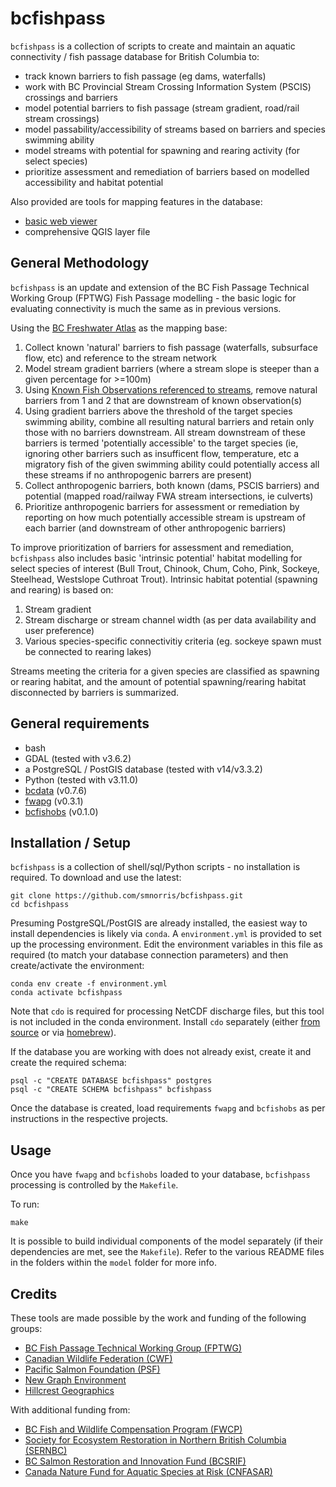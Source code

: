 # bcfishpass

`bcfishpass` is a collection of scripts to create and maintain an aquatic connectivity / fish passage database for British Columbia to:

- track known barriers to fish passage (eg dams, waterfalls)
- work with BC Provincial Stream Crossing Information System (PSCIS) crossings and barriers
- model potential barriers to fish passage (stream gradient, road/rail stream crossings)
- model passability/accessibility of streams based on barriers and species swimming ability
- model streams with potential for spawning and rearing activity (for select species)
- prioritize assessment and remediation of barriers based on modelled accessibility and habitat potential

Also provided are tools for mapping features in the database:

- [basic web viewer](https://www.hillcrestgeo.ca/projects/bcfishpass/)
- comprehensive QGIS layer file


## General Methodology

`bcfishpass` is an update and extension of the BC Fish Passage Technical Working Group (FPTWG) Fish Passage modelling - the basic logic for evaluating connectivity is much the same as in previous versions.

Using the [BC Freshwater Atlas](https://github.com/smnorris/fwapg) as the mapping base:

1. Collect known 'natural' barriers to fish passage (waterfalls, subsurface flow, etc) and reference to the stream network
2. Model stream gradient barriers (where a stream slope is steeper than a given percentage for >=100m)
3. Using [Known Fish Observations referenced to streams](https://github.com/smnorris/bcfishobs), remove natural barriers from 1 and 2 that are downstream of known observation(s)
4. Using gradient barriers above the threshold of the target species swimming ability, combine all resulting natural barriers and retain only those with no barriers downstream. All stream downstream of these barriers is termed 'potentially accessible' to the target species (ie, ignoring other barriers such as insufficent flow, temperature, etc a migratory fish of the given swimming ability could potentially access all these streams if no anthropogenic barrers are present)
5. Collect anthropogenic barriers, both known (dams, PSCIS barriers) and potential (mapped road/railway FWA stream intersections, ie culverts) 
6. Prioritize anthropogenic barriers for assessment or remediation by reporting on how much potentially accessible stream is upstream of each barrier (and downstream of other anthropogenic barriers)

To improve prioritization of barriers for assessment and remediation, `bcfishpass` also includes basic 'intrinsic potential' habitat modelling for select species of interest (Bull Trout, Chinook, Chum, Coho, Pink, Sockeye, Steelhead, Westslope Cuthroat Trout). Intrinsic habitat potential (spawning and rearing) is based on:

1. Stream gradient
2. Stream discharge or stream channel width (as per data availability and user preference)
3. Various species-specific connectivitiy criteria (eg. sockeye spawn must be connected to rearing lakes)

Streams meeting the criteria for a given species are classified as spawning or rearing habitat, and the amount of potential spawning/rearing habitat disconnected by barriers is summarized.


## General requirements

- bash
- GDAL (tested with v3.6.2)
- a PostgreSQL / PostGIS database (tested with v14/v3.3.2)
- Python (tested with v3.11.0)
- [bcdata](https://github.com/smnorris/bcdata) (v0.7.6)
- [fwapg](https://github.com/smnorris/fwapg) (v0.3.1)
- [bcfishobs](https://github.com/smnorris/bcfishobs) (v0.1.0)


## Installation / Setup

`bcfishpass` is a collection of shell/sql/Python scripts - no installation is required. To download and use the latest:

    git clone https://github.com/smnorris/bcfishpass.git
    cd bcfishpass

Presuming PostgreSQL/PostGIS are already installed, the easiest way to install dependencies is likely via `conda`.
A `environment.yml` is provided to set up the processing environment. Edit the environment variables in this file as required (to match your database connection parameters) and then create/activate the environment:

    conda env create -f environment.yml
    conda activate bcfishpass

Note that `cdo` is required for processing NetCDF discharge files, but this tool is not included in the conda environment.
Install `cdo` separately (either [from source](https://code.mpimet.mpg.de/projects/cdo/wiki/Cdo#Download-Compile-Install) or via [homebrew](https://formulae.brew.sh/formula/cdo)).

If the database you are working with does not already exist, create it and create the required schema:

    psql -c "CREATE DATABASE bcfishpass" postgres
    psql -c "CREATE SCHEMA bcfishpass" bcfishpass

Once the database is created, load requirements `fwapg` and `bcfishobs` as per instructions in the respective projects.

## Usage

Once you have `fwapg` and `bcfishobs` loaded to your database, `bcfishpass` processing is controlled by the `Makefile`.

To run:

    make

It is possible to build individual components of the model separately (if their dependencies are met, see the `Makefile`).
Refer to the various README files in the folders within the `model` folder for more info.


## Credits

These tools are made possible by the work and funding of the following groups:

- [BC Fish Passage Technical Working Group (FPTWG)](https://www2.gov.bc.ca/gov/content/environment/plants-animals-ecosystems/fish/aquatic-habitat-management/fish-passage)
- [Canadian Wildlife Federation (CWF)](https://cwf-fcf.org/en/explore/fish-passage/breaking-down-barriers.html)
- [Pacific Salmon Foundation (PSF)](https://psf.ca/)
- [New Graph Environment](https://www.newgraphenvironment.com/)
- [Hillcrest Geographics](https://www.hillcrestgeo.ca)

With additional funding from:

- [BC Fish and Wildlife Compensation Program (FWCP)](https://fwcp.ca/)
- [Society for Ecosystem Restoration in Northern British Columbia (SERNBC)](https://sernbc.ca/)
- [BC Salmon Restoration and Innovation Fund (BCSRIF)](https://www.dfo-mpo.gc.ca/fisheries-peches/initiatives/fish-fund-bc-fonds-peche-cb/index-eng.html)
- [Canada Nature Fund for Aquatic Species at Risk (CNFASAR)](https://www.dfo-mpo.gc.ca/species-especes/sara-lep/cnfasar-fnceap/index-eng.html)